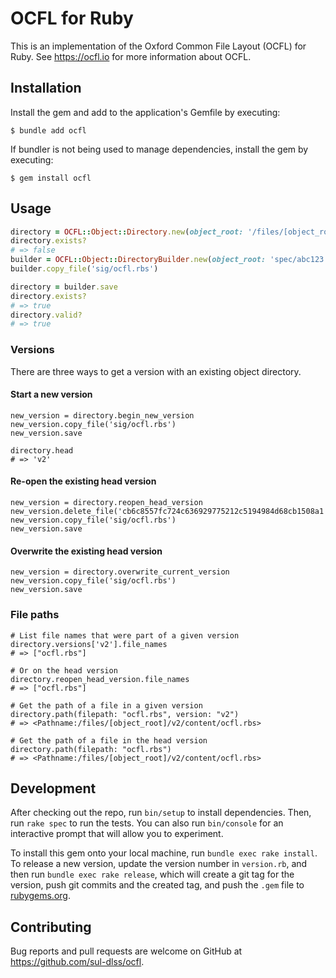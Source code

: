 # OCFL for Ruby

This is an implementation of the Oxford Common File Layout (OCFL) for Ruby.  See https://ocfl.io for more information about OCFL.


## Installation

Install the gem and add to the application's Gemfile by executing:

    $ bundle add ocfl

If bundler is not being used to manage dependencies, install the gem by executing:

    $ gem install ocfl

## Usage

```ruby
directory = OCFL::Object::Directory.new(object_root: '/files/[object_root]')
directory.exists?
# => false
builder = OCFL::Object::DirectoryBuilder.new(object_root: 'spec/abc123', id: 'http://example.com/abc123')
builder.copy_file('sig/ocfl.rbs')

directory = builder.save
directory.exists?
# => true
directory.valid?
# => true
```

### Versions

There are three ways to get a version with an existing object directory.

#### Start a new version
```
new_version = directory.begin_new_version
new_version.copy_file('sig/ocfl.rbs')
new_version.save

directory.head
# => 'v2'
```

#### Re-open the existing head version
```
new_version = directory.reopen_head_version
new_version.delete_file('cb6c8557fc724c636929775212c5194984d68cb1508a1')
new_version.copy_file('sig/ocfl.rbs')
new_version.save
```

#### Overwrite the existing head version
```
new_version = directory.overwrite_current_version
new_version.copy_file('sig/ocfl.rbs')
new_version.save
```

### File paths
```
# List file names that were part of a given version
directory.versions['v2'].file_names
# => ["ocfl.rbs"]

# Or on the head version
directory.reopen_head_version.file_names
# => ["ocfl.rbs"]

# Get the path of a file in a given version
directory.path(filepath: "ocfl.rbs", version: "v2")
# => <Pathname:/files/[object_root]/v2/content/ocfl.rbs>

# Get the path of a file in the head version
directory.path(filepath: "ocfl.rbs")
# => <Pathname:/files/[object_root]/v2/content/ocfl.rbs>

```

## Development

After checking out the repo, run `bin/setup` to install dependencies. Then, run `rake spec` to run the tests. You can also run `bin/console` for an interactive prompt that will allow you to experiment.

To install this gem onto your local machine, run `bundle exec rake install`. To release a new version, update the version number in `version.rb`, and then run `bundle exec rake release`, which will create a git tag for the version, push git commits and the created tag, and push the `.gem` file to [rubygems.org](https://rubygems.org).

## Contributing

Bug reports and pull requests are welcome on GitHub at https://github.com/sul-dlss/ocfl.
